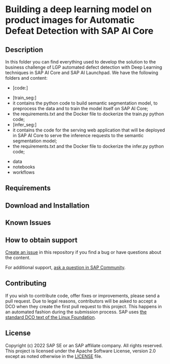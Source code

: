 # Building a deep learning model on product images for Automatic Defeat Detection with SAP AI Core
<!--- Register repository https://api.reuse.software/register, then add REUSE badge:
[![REUSE status](https://api.reuse.software/badge/github.com/SAP-samples/REPO-NAME)](https://api.reuse.software/info/github.com/SAP-samples/REPO-NAME)
-->

## Description

In this folder you can find everything used to develop the solution to the business challenge of LGP automated defect detection with Deep Learning techniques in SAP AI Core and SAP AI Launchpad. We have the following folders and content:

- [code:]
 * [train_seg:] 
  * it contains the python code to build semantic segmentation model, to preprocess the data and to train the model itself on SAP AI Core;
  * the requirements.txt and the Docker file to dockerize the train.py python code;
 * [infer_seg:] 
  * it contains the code for the serving web application that will be deployed in SAP AI Core to serve the inference requests to the semantic segmentation model;
  * the requirements.txt and the Docker file to dockerize the infer.py python code;
- data
- notebooks
- workflows

## Requirements

## Download and Installation

## Known Issues

## How to obtain support
[Create an issue](https://github.com/SAP-samples/<repository-name>/issues) in this repository if you find a bug or have questions about the content.
 
For additional support, [ask a question in SAP Community](https://answers.sap.com/questions/ask.html).

## Contributing
If you wish to contribute code, offer fixes or improvements, please send a pull request. Due to legal reasons, contributors will be asked to accept a DCO when they create the first pull request to this project. This happens in an automated fashion during the submission process. SAP uses [the standard DCO text of the Linux Foundation](https://developercertificate.org/).

## License
Copyright (c) 2022 SAP SE or an SAP affiliate company. All rights reserved. This project is licensed under the Apache Software License, version 2.0 except as noted otherwise in the [LICENSE](LICENSES/Apache-2.0.txt) file.

